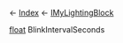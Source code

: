 ← [Index](Api-Index) ← [IMyLightingBlock](Sandbox.ModAPI.Ingame.IMyLightingBlock)

[float](System.Single) BlinkIntervalSeconds